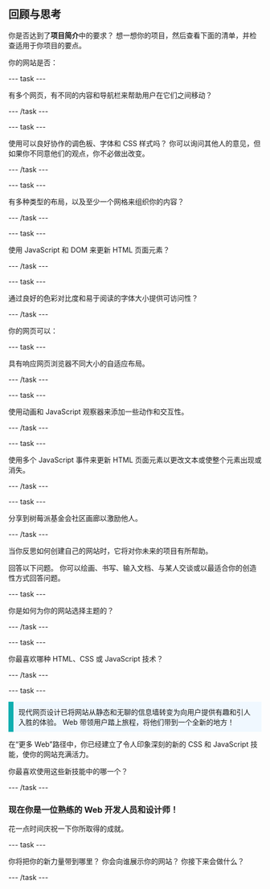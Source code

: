 ## 回顾与思考

你是否达到了**项目简介**中的要求？ 想一想你的项目，然后查看下面的清单，并检查适用于你项目的要点。

你的网站是否：

\--- task ---

有多个网页，有不同的内容和导航栏来帮助用户在它们之间移动？

\--- /task ---

\--- task ---

使用可以良好协作的调色板、字体和 CSS 样式吗？ 你可以询问其他人的意见，但如果你不同意他们的观点，你不必做出改变。

\--- /task ---

\--- task ---

有多种类型的布局，以及至少一个网格来组织你的内容？

\--- /task ---

\--- task ---

使用 JavaScript 和 DOM 来更新 HTML 页面元素？

\--- /task ---

\--- task ---

通过良好的色彩对比度和易于阅读的字体大小提供可访问性？

\--- /task ---

你的网页可以：

\--- task ---

具有响应网页浏览器不同大小的自适应布局。

\--- /task ---

\--- task ---

使用动画和 JavaScript 观察器来添加一些动作和交互性。

\--- /task ---

\--- task ---

使用多个 JavaScript 事件来更新 HTML 页面元素以更改文本或使整个元素出现或消失。

\--- /task ---

\--- task ---

分享到树莓派基金会社区画廊以激励他人。

\--- /task ---

当你反思如何创建自己的网站时，它将对你未来的项目有所帮助。

回答以下问题。 你可以绘画、书写、输入文档、与某人交谈或以最适合你的创造性方式回答问题。

\--- task ---

你是如何为你的网站选择主题的？

\--- /task ---

\--- task ---

你最喜欢哪种 HTML、CSS 或 JavaScript 技术？

\--- /task ---

\--- task ---

<p style="border-left: solid; border-width:10px; border-color: #0faeb0; background-color: aliceblue; padding: 10px;">
现代网页设计已将网站从静态和无聊的信息墙转变为向用户提供有趣和引人入胜的体验。 Web 带领用户踏上旅程，将他们带到一个全新的地方！
</p>

在“更多 Web”路径中，你已经建立了令人印象深刻的新的 CSS 和 JavaScript 技能，使你的网站充满活力。

你最喜欢使用这些新技能中的哪一个？

\--- /task ---

### 现在你是一位熟练的 Web 开发人员和设计师！

花一点时间庆祝一下你所取得的成就。

\--- task ---

你将把你的新力量带到哪里？ 你会向谁展示你的网站？ 你接下来会做什么？

\--- /task ---
